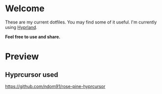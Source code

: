 # Welcome
These are my current dotfiles. You may find some of it useful.
I'm currently using [Hyprland](https://github.com/hyprwm/Hyprland).

**Feel free to use and share.**

# Preview

## Hyprcursor used
https://github.com/ndom91/rose-pine-hyprcursor
